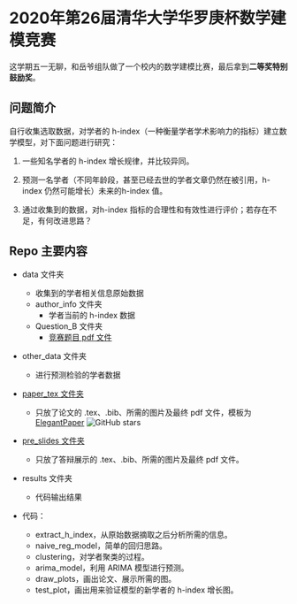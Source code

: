 # 2020年第26届清华大学华罗庚杯数学建模竞赛

这学期五一无聊，和岳爷组队做了一个校内的数学建模比赛，最后拿到**二等奖特别鼓励奖**。

## 问题简介

自行收集选取数据，对学者的 h-index（一种衡量学者学术影响力的指标）建立数学模型，对下面问题进行研究：

1. 一些知名学者的 h-index 增长规律，并比较异同。

2. 预测一名学者（不同年龄段，甚至已经去世的学者文章仍然在被引用，h-index 仍然可能增长）未来的h-index 值。

3. 通过收集到的数据，对h-index 指标的合理性和有效性进行评价；若存在不足，有何改进思路？

## Repo 主要内容

- data 文件夹
    - 收集到的学者相关信息原始数据
    - author_info 文件夹
        - 学者当前的 h-index 数据
    - Question_B 文件夹
        - [竞赛题目 pdf 文件](data/Question_B/2020_question_B.pdf)

- other_data 文件夹
    - 进行预测检验的学者数据

- [paper_tex 文件夹](paper_tex/)
    - 只放了论文的 .tex、.bib、所需的图片及最终 pdf 文件，模板为 [ElegantPaper](https://github.com/ElegantLaTeX/ElegantPaper) ![GitHub stars](https://img.shields.io/github/stars/ElegantLaTeX/ElegantPaper?style=social) 

- [pre_slides 文件夹](pre_slides/)
    - 只放了答辩展示的 .tex、.bib、所需的图片及最终 pdf 文件。

- results 文件夹
    - 代码输出结果

- 代码：
    - extract_h_index，从原始数据摘取之后分析所需的信息。
    - naive_reg_model，简单的回归思路。
    - clustering，对学者聚类的过程。
    - arima_model，利用 ARIMA 模型进行预测。
    - draw_plots，画出论文、展示所需的图。
    - test_plot，画出用来验证模型的新学者的 h-index 增长图。
